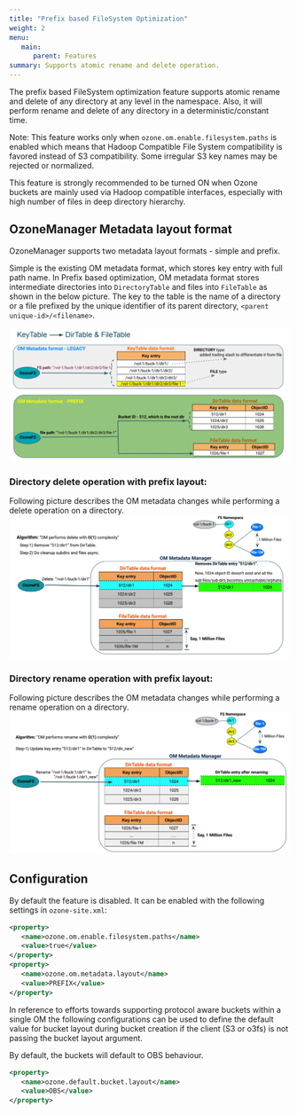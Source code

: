 ```yaml
---
title: "Prefix based FileSystem Optimization"
weight: 2
menu:
   main:
      parent: Features
summary: Supports atomic rename and delete operation.
---
```

<!---
  Licensed to the Apache Software Foundation (ASF) under one or more
  contributor license agreements.  See the NOTICE file distributed with
  this work for additional information regarding copyright ownership.
  The ASF licenses this file to You under the Apache License, Version 2.0
  (the "License"); you may not use this file except in compliance with
  the License.  You may obtain a copy of the License at

      http://www.apache.org/licenses/LICENSE-2.0

  Unless required by applicable law or agreed to in writing, software
  distributed under the License is distributed on an "AS IS" BASIS,
  WITHOUT WARRANTIES OR CONDITIONS OF ANY KIND, either express or implied.
  See the License for the specific language governing permissions and
  limitations under the License.
-->

The prefix based FileSystem optimization feature supports atomic rename and
 delete of any directory at any level in the namespace. Also, it will perform
  rename and delete of any directory in a deterministic/constant time.

Note: This feature works only when `ozone.om.enable.filesystem.paths` is
 enabled which means that Hadoop Compatible File System compatibility is
  favored instead of S3 compatibility. Some irregular S3 key names may be
   rejected or normalized.

This feature is strongly recommended to be turned ON when Ozone buckets are
 mainly used via Hadoop compatible interfaces, especially with high number of
  files in deep directory hierarchy.

## OzoneManager Metadata layout format
OzoneManager supports two metadata layout formats - simple and prefix.

Simple is the existing OM metadata format, which stores key entry with full path
 name. In Prefix based optimization, OM metadata format stores intermediate
  directories into `DirectoryTable` and files into `FileTable` as shown in the
   below picture. The key to the table is the name of a directory or a file
    prefixed by the unique identifier of its parent directory, `<parent
     unique-id>/<filename>`. 
     
![FSO Format](PrefixFSO-Format.png)


### Directory delete operation with prefix layout: ###
Following picture describes the OM metadata changes while performing a delete
 operation on a directory.
![FSO Delete](PrefixFSO-Delete.png)

### Directory rename operation with prefix layout: ###
Following picture describes the OM metadata changes while performing a rename
 operation on a directory.
![FSO Rename](PrefixFSO-Rename.png)

## Configuration
By default the feature is disabled. It can be enabled with the following
 settings in `ozone-site.xml`:

```XML
<property>
   <name>ozone.om.enable.filesystem.paths</name>
   <value>true</value>
</property>
<property>
   <name>ozone.om.metadata.layout</name>
   <value>PREFIX</value>
</property>
```

In reference to efforts towards supporting protocol aware buckets within a
single OM the following configurations can be used to define the default value
for bucket layout during bucket creation if the client (S3 or o3fs) is not
passing the bucket layout argument.

By default, the buckets will default to OBS behaviour.
```XML
<property>
   <name>ozone.default.bucket.layout</name>
   <value>OBS</value>
</property>
```